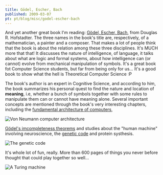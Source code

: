 ```yaml
---
title: Gödel, Escher, Bach
published: 2009-03-07
pt: pt/blog/misc/godel-escher-bach
---
```


And yet another great book I'm reading: [Gödel, Escher, Bach][1], from Douglas R. Hofstadter.
The three names in the book's title are, respectively, of a mathematician, a painter and a composer.
That makes a lot of people think that the book is about the relation among these three disciplines.
It's MUCH more that that! It discusses the nature of intelligence, of language,
it talks about what are logic and formal systems, about how intelligence can (or cannot) evolve from mechanical manipulation of symbols.
It's a great book fot Computer Science students, but far from being only for us...
It's a good book to show what the hell is Theoretical Computer Science :P

<!--more-->

The book's author is an expert in Cognitive Science, and according to him,
the book summarizes his personal quest to find the nature and location of **meaning**,
i.e, whether a bunch of symbols together with some rules to manipulate them can or cannot have meaning alone.
Several important concepts are mentioned through the book's very interesting chapters,
including the [fundamental architecture of computers][2],

![Von Neumann computer architecture](/files/imgs/2009-03_arquitetura_de_von_neumann.png)

[Gödel's imcompleteness theorems][3] and studies about the "human machine" involving neuroscience,
the [genetic code][4] and protein systhesis.

![The genetic code](/files/imgs/2009-03_codigo_genetico.png)

It's whole lot of fun, really.
More than 600 pages of things you never before thought that could play together so well...

![A Turing machine](/files/imgs/2009-03_maquina_de_turing.jpg)

[1]: <http://en.wikipedia.org/wiki/G%C3%B6del,_Escher,_Bach>
[2]: <http://pt.wikipedia.org/wiki/Arquitetura_de_von_Neumann>
[3]: <http://en.wikipedia.org/wiki/G%C3%B6del%27s_incompleteness_theorems>
[4]: <http://en.wikipedia.org/wiki/Genetic_code>
